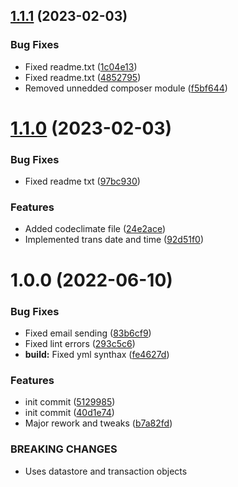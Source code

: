 ## [1.1.1](https://github.com/oblakstudio/woocommerce-nestpay/compare/v1.1.0...v1.1.1) (2023-02-03)


### Bug Fixes

* Fixed readme.txt ([1c04e13](https://github.com/oblakstudio/woocommerce-nestpay/commit/1c04e1342d358c974fe9ba635ae5fa5646a7da9f))
* Fixed readme.txt ([4852795](https://github.com/oblakstudio/woocommerce-nestpay/commit/48527956fb36bacc5045d7cde686389ba6135976))
* Removed unnedded composer module ([f5bf644](https://github.com/oblakstudio/woocommerce-nestpay/commit/f5bf644aaa9f552d4280bd92a3ecfe11b4717e1e))

# [1.1.0](https://github.com/oblakstudio/woocommerce-nestpay/compare/v1.0.0...v1.1.0) (2023-02-03)


### Bug Fixes

* Fixed readme txt ([97bc930](https://github.com/oblakstudio/woocommerce-nestpay/commit/97bc93090d94407bbe3816082a9bee0429d1b835))


### Features

* Added codeclimate file ([24e2ace](https://github.com/oblakstudio/woocommerce-nestpay/commit/24e2ace6204083c554d535f8bf02b0d2e09e842e))
* Implemented trans date and time ([92d51f0](https://github.com/oblakstudio/woocommerce-nestpay/commit/92d51f0d250fd112a2a29da65656443e0d8c43de))

# 1.0.0 (2022-06-10)


### Bug Fixes

* Fixed email sending ([83b6cf9](https://github.com/oblakstudio/woocommerce-nestpay/commit/83b6cf95216f53a54900800a6791b6613b19887d))
* Fixed lint errors ([293c5c6](https://github.com/oblakstudio/woocommerce-nestpay/commit/293c5c6bde7194bf720f580e64c409a64927391f))
* **build:** Fixed yml synthax ([fe4627d](https://github.com/oblakstudio/woocommerce-nestpay/commit/fe4627d28c9f3a6f4b7305490193ccd8700ebb26))


### Features

* init commit ([5129985](https://github.com/oblakstudio/woocommerce-nestpay/commit/512998596aaf046c51bac490ff8a59d4e0985a27))
* init commit ([40d1e74](https://github.com/oblakstudio/woocommerce-nestpay/commit/40d1e749c3e34e7af700c14b09a7978a11038106))
* Major rework and tweaks ([b7a82fd](https://github.com/oblakstudio/woocommerce-nestpay/commit/b7a82fde00d8e3ff1b76b24dbdcc8b5e19d04bf6))


### BREAKING CHANGES

* Uses datastore and transaction objects
